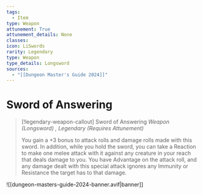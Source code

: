 ```yaml
---
tags:
  - Item
type: Weapon
attunement: True
attunement_details: None
classes:
icon: LiSwords
rarity: Legendary
type: Weapon
type_details: Longsword
sources: 
  - "[[Dungeon Master's Guide 2024]]"
---
```

# Sword of Answering
>[!legendary-weapon-callout] Sword of Answering
>_Weapon (Longsword) , Legendary (Requires Attunement)_
>
>You gain a +3 bonus to attack rolls and damage rolls made with this sword. In addition, while you hold the sword, you can take a Reaction to make one melee attack with it against any creature in your reach that deals damage to you. You have Advantage on the attack roll, and any damage dealt with this special attack ignores any Immunity or Resistance the target has to that damage.
>


![[dungeon-masters-guide-2024-banner.avif|banner]]